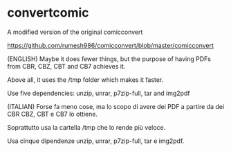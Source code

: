 # convertcomic
A modified version of the original comicconvert

https://github.com/rumesh986/comicconvert/blob/master/comicconvert

(ENGLISH)
Maybe it does fewer things, but the purpose of having PDFs from CBR, CBZ, CBT and CB7 achieves it.

Above all, it uses the /tmp folder which makes it faster.

Use five dependencies: unzip, unrar, p7zip-full, tar and img2pdf

(ITALIAN)
Forse fa meno cose, ma lo scopo di avere dei PDF a partire da dei CBR CBZ, CBT e CB7 lo ottiene.

Soprattutto usa la cartella /tmp che lo rende più veloce.

Usa cinque dipendenze unzip, unrar, p7zip-full, tar e img2pdf.
